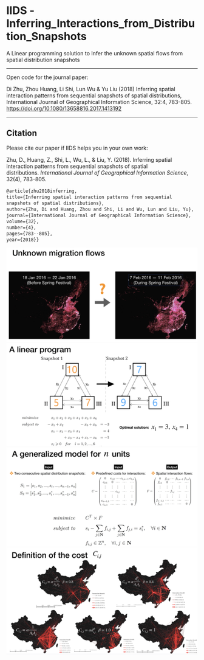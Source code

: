 # IIDS -Inferring_Interactions_from_Distribution_Snapshots
A Linear programming solution to Infer the unknown spatial flows from spatial distribution snapshots

 ---- 

Open code for the journal paper:

Di Zhu, Zhou Huang, Li Shi, Lun Wu &amp; Yu Liu (2018) Inferring spatial interaction patterns from sequential snapshots of spatial distributions, International Journal of Geographical Information Science, 32:4, 783-805.
https://doi.org/10.1080/13658816.2017.1413192

----
## Citation
Please cite our paper if IIDS helps you in your own work:

Zhu, D., Huang, Z., Shi, L., Wu, L., & Liu, Y. (2018). Inferring spatial interaction patterns from sequential snapshots of spatial distributions. *International Journal of Geographical Information Science*, 32(4), 783-805.

```
@article{zhu2018inferring,
title={Inferring spatial interaction patterns from sequential snapshots of spatial distributions},
author={Zhu, Di and Huang, Zhou and Shi, Li and Wu, Lun and Liu, Yu},
journal={International Journal of Geographical Information Science},
volume={32},
number={4},
pages={783--805},
year={2018}}
```

![Alt Text](./readme_pics/1.png)
![Alt Text](./readme_pics/2.png)
![Alt Text](./readme_pics/3.png)
![Alt Text](./readme_pics/4.png)

